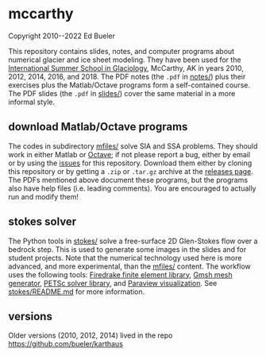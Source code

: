 mccarthy
========

Copyright 2010--2022  Ed Bueler

This repository contains slides, notes, and computer programs about numerical glacier and ice sheet modeling.  They have been used for the [International Summer School in Glaciology](http://glaciers.gi.alaska.edu/courses/summerschool), McCarthy, AK in years 2010, 2012, 2014, 2016, and 2018.  The PDF notes (the `.pdf` in [notes/](notes/)) plus their exercises plus the Matlab/Octave programs form a self-contained course.  The PDF slides (the `.pdf` in [slides/](slides/)) cover the same material in a more informal style.


download Matlab/Octave programs
-------------------------------

The codes in subdirectory [mfiles/](mfiles/) solve SIA and SSA problems.  They should work in either Matlab or [Octave](https://www.gnu.org/software/octave/); if not please report a bug, either by email or by using the [issues](https://github.com/bueler/mccarthy/issues) for this repository.  Download them either by cloning this repository or by getting a `.zip` or `.tar.gz` archive at the [releases page](https://github.com/bueler/mccarthy/releases).  The PDFs mentioned above document these programs, but the programs also have help files (i.e. leading comments).  You are encouraged to actually run and modify them!


stokes solver
-------------

The Python tools in [stokes/](stokes/) solve a free-surface 2D Glen-Stokes flow over a bedrock step.  This is used to generate some images in the slides and for student projects.  Note that the numerical technology used here is more advanced, and more experimental, than the [mfiles/](mfiles/) content.  The workflow uses the following tools: [Firedrake finite element library](https://www.firedrakeproject.org/), [Gmsh mesh generator](http://gmsh.info/), [PETSc solver library](http://www.mcs.anl.gov/petsc/), and [Paraview visualization](https://www.paraview.org/).  See [stokes/README.md](stokes/README.md) for more information.


versions
--------

Older versions (2010, 2012, 2014) lived in the repo https://github.com/bueler/karthaus
